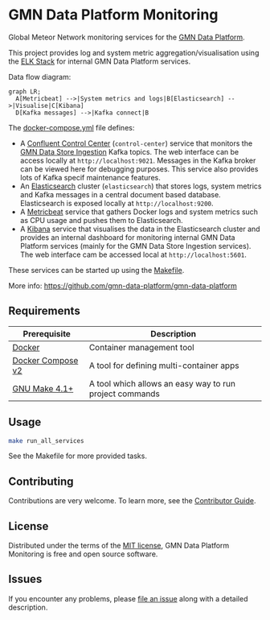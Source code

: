 # GMN Data Platform Monitoring
Global Meteor Network monitoring services for the [GMN Data Platform](https://github.com/gmn-data-platform/gmn-data-platform).

This project provides log and system metric aggregation/visualisation using the [ELK Stack](https://www.elastic.co/what-is/elk-stack) for internal GMN Data Platform services.

Data flow diagram:
```mermaid
graph LR;
  A[Metricbeat] -->|System metrics and logs|B[Elasticsearch] -->|Visualise|C[Kibana]
  D[Kafka messages] -->|Kafka connect|B
```

The [docker-compose.yml](https://github.com/gmn-data-platform/gmn-data-platform-monitoring/blob/436ff2fbcecb9ed24d4f4795e0f20114d8a98977/docker-compose.yml) file defines:
- A [Confluent Control Center](https://docs.confluent.io/platform/current/control-center/index.html) (`control-center`) service that monitors the [GMN Data Store Ingestion](https://github.com/gmn-data-platform/gmn-data-store-ingestion) Kafka topics. The web interface can be access locally at `http://localhost:9021`. Messages in the Kafka broker can be viewed here for debugging purposes. This service also provides lots of Kafka specif maintenance features.
- An [Elasticsearch](https://www.elastic.co/) cluster (`elasticsearch`) that stores logs, system metrics and Kafka messages in a central document based database. Elasticsearch is exposed locally at `http://localhost:9200`.
- A [Metricbeat](https://www.elastic.co/beats/metricbeat) service that gathers Docker logs and system metrics such as CPU usage and pushes them to Elasticsearch.
- A [Kibana](https://www.elastic.co/kibana/) service that visualises the data in the Elasticsearch cluster and provides an internal dashboard for monitoring internal GMN Data Platform services (mainly for the GMN Data Store Ingestion services). The web interface cam be accessed local at `http://localhost:5601`.

These services can be started up using the [Makefile](https://github.com/gmn-data-platform/gmn-data-platform-monitoring/blob/436ff2fbcecb9ed24d4f4795e0f20114d8a98977/Makefile).

More info: https://github.com/gmn-data-platform/gmn-data-platform

## Requirements
| Prerequisite                                                      | Description                                             |
|-------------------------------------------------------------------|---------------------------------------------------------|
| [Docker](https://www.docker.com/)                                 | Container management tool                               |
| [Docker Compose v2](https://docs.docker.com/compose/cli-command/) | A tool for defining multi-container apps                |
| [GNU Make 4.1+](https://www.gnu.org/software/make/)               | A tool which allows an easy way to run project commands |

## Usage
```sh
make run_all_services
```

See the Makefile for more provided tasks.

## Contributing

Contributions are very welcome.
To learn more, see the [Contributor Guide](https://github.com/gmn-data-platform/gmn-data-platform-monitoring/blob/main/CONTRIBUTING.rst).

## License

Distributed under the terms of the [MIT license](https://opensource.org/licenses/MIT), GMN Data Platform Monitoring is free and open source software.

## Issues

If you encounter any problems, please [file an issue](https://github.com/gmn-data-platform/gmn-data-platform-monitoring/issues) along with a detailed description.

